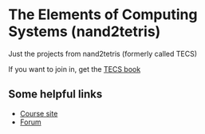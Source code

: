 The Elements of Computing Systems (nand2tetris)
===============================================

Just the projects from nand2tetris (formerly called TECS)

If you want to join in, get the [TECS book](http://www.nand2tetris.org/book.php)

Some helpful links
------------------

- [Course site](http://www.nand2tetris.org/)
- [Forum](http://nand2tetris-questions-and-answers-forum.32033.n3.nabble.com/)
